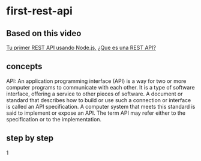 # first-rest-api

## Based on this video
  [Tu primer REST API usando Node.js, ¿Que es una REST API?](https://www.youtube.com/watch?v=bK3AJfs7qNY)

## concepts
API: An application programming interface (API) is a way for two or more computer programs to communicate with each other. It is a type of software interface, offering a service to other pieces of software. A document or standard that describes how to build or use such a connection or interface is called an API specification. A computer system that meets this standard is said to implement or expose an API. The term API may refer either to the specification or to the implementation.



## step by step
1
